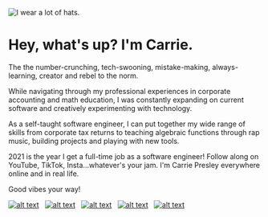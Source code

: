 ![I wear a lot of hats.](https://res.cloudinary.com/carriepresley/image/upload/v1601332278/carriepresley/Header_092820_kxgg92.jpg)


# Hey, what's up? I'm Carrie.

The the number-crunching, tech-swooning, mistake-making, always-learning, creator and rebel to the norm.

While navigating through my professional experiences in corporate accounting and math education, I was constantly expanding on current software and creatively experimenting with technology.

As a self-taught software engineer, I can put together my wide range of skills from corporate tax returns to teaching algebraic functions through rap music, building projects and playing with new tools.

2021 is the year I get a full-time job as a software engineer! Follow along on YouTube, TikTok, Insta...whatever's your jam. I'm Carrie Presley everywhere online and in real life.

Good vibes your way!

[![alt text][1.1]][1]&nbsp;&nbsp;
[![alt text][2.1]][2]&nbsp;&nbsp;
[![alt text][3.1]][3]&nbsp;&nbsp;
[![alt text][4.1]][4]&nbsp;&nbsp;
[![alt text][5.1]][5]&nbsp;&nbsp;


[1.1]: https://res.cloudinary.com/carriepresley/image/upload/v1609620274/carriepresley/GitHub%20/twitter_sdoify.png (twitter) 
[2.1]: https://res.cloudinary.com/carriepresley/image/upload/v1609620273/carriepresley/GitHub%20/youtube_1_vegmnh.png (youtube)
[3.1]: https://res.cloudinary.com/carriepresley/image/upload/v1609620269/carriepresley/GitHub%20/instagram_1_mg4fun.png (insta)
[4.1]: https://res.cloudinary.com/carriepresley/image/upload/v1609620268/carriepresley/GitHub%20/linkedin_e2sugh.png (linkedin)
[5.1]: https://res.cloudinary.com/carriepresley/image/upload/v1609620271/carriepresley/GitHub%20/tik-tok_3_rdg2v7.png (tiktok)


[1]: http://www.twitter.com/carriepresley15
[2]: http://www.youtube.com/carriepresley
[3]: https://www.instagram.com/carriepresley
[4]: http://www.linkedin.com/in/carriepresley
[5]: https://www.tiktok.com/@carriepresley?lang=en





